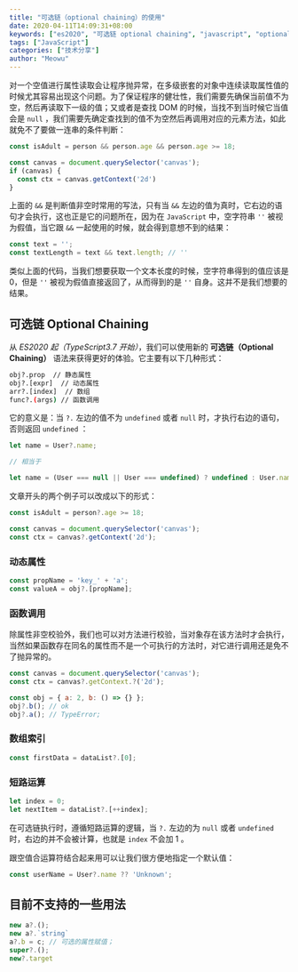```yaml
---
title: "可选链（optional chaining）的使用"
date: 2020-04-11T14:09:31+08:00
keywords: ["es2020", "可选链 optional chaining", "javascript", "optional-chaining", "nullish-coalescing", "ES Next", "TypeScript 3.7"]
tags: ["JavaScript"]
categories: ["技术分享"]
author: "Meowu"
---
```



对一个空值进行属性读取会让程序抛异常，在多级嵌套的对象中连续读取属性值的时候尤其容易出现这个问题。为了保证程序的健壮性，我们需要先确保当前值不为空，然后再读取下一级的值；又或者是查找 DOM 的时候，当找不到当时候它当值会是 `null` ，我们需要先确定查找到的值不为空然后再调用对应的元素方法，如此就免不了要做一连串的条件判断：

```JavaScript
const isAdult = person && person.age && person.age >= 18;

const canvas = document.querySelector('canvas');
if (canvas) {
  const ctx = canvas.getContext('2d')
}
```

上面的 `&&` 是判断值非空时常用的写法，只有当 `&&` 左边的值为真时，它右边的语句才会执行，这也正是它的问题所在，因为在 `JavaScript` 中，空字符串 ` '' ` 被视为假值，当它跟 `&&` 一起使用的时候，就会得到意想不到的结果：

```javascript
const text = '';
const textLength = text && text.length; // ''
```

类似上面的代码，当我们想要获取一个文本长度的时候，空字符串得到的值应该是 0，但是 `''` 被视为假值直接返回了，从而得到的是 `''` 自身。这并不是我们想要的结果。

## 可选链 Optional Chaining

从  _ES2020 起（TypeScript3.7 开始）_，我们可以使用新的 **可选链（Optional Chaining）** 语法来获得更好的体验。它主要有以下几种形式：

```bash
obj?.prop  // 静态属性
obj?.[expr]  // 动态属性
arr?.[index]  // 数组
func?.(args) // 函数调用
``` 

它的意义是：当 `?.` 左边的值不为 `undefined` 或者 `null` 时，才执行右边的语句，否则返回 `undefined` ：

```JavaScript
let name = User?.name;

// 相当于

let name = (User === null || User === undefined) ? undefined : User.name;
```

文章开头的两个例子可以改成以下的形式：

```JavaScript
const isAdult = person?.age >= 18;

const canvas = document.querySelector('canvas');
const ctx = canvas?.getContext('2d');
```

### 动态属性

```javascript
const propName = 'key_' + 'a';
const valueA = obj?.[propName];
```

### 函数调用

除属性非空校验外，我们也可以对方法进行校验，当对象存在该方法时才会执行，当然如果函数存在同名的属性而不是一个可执行的方法时，对它进行调用还是免不了抛异常的。

```JavaScript
const canvas = document.querySelector('canvas');
const ctx = canvas?.getContext.?('2d');

const obj = { a: 2, b: () => {} };
obj?.b(); // ok
obj?.a(); // TypeError;
```

### 数组索引

```JavaScript
const firstData = dataList?.[0];
```

### 短路运算

```JavaScript
let index = 0;
let nextItem = dataList?.[++index];
```

在可选链执行时，遵循短路运算的逻辑，当 `?.` 左边的为 	`null` 或者 `undefined` 时，右边的并不会被计算，也就是 `index` 不会加 1 。

跟空值合运算符结合起来用可以让我们很方便地指定一个默认值：

```javascript
const userName = User?.name ?? 'Unknown';
```

## 目前不支持的一些用法

```JavaScript
new a?.();
new a?.`string`
a?.b = c; // 可选的属性赋值；
super?.();
new?.target
```




